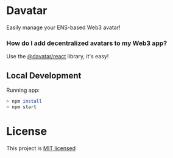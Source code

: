 # Davatar
Easily manage your ENS-based Web3 avatar!

### How do I add decentralized avatars to my Web3 app?
Use the [@davatar/react](https://www.npmjs.com/package/@davatar/react) library, it's easy!

## Local Development

Running app:
```bash
> npm install
> npm start
```

# License
This project is [MIT licensed](/LICENSE)

